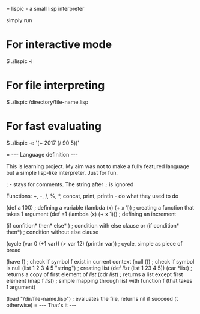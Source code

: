 = lispic - a small lisp interpreter

simply run
# For interactive mode
$ ./lispic -i

# For file interpreting
$ ./lispic /directory/file-name.lisp

# For fast evaluating
$ ./lispic -e '(+ 2017 (/ 90 5))'

= --- Language definition ---

This is learning project. My aim was not to make a fully featured language but a simple lisp-like interpreter. Just for fun.

; - stays for comments. The string after `;` is ignored

Functions: +, -, /, %, *, concat, print, println - do what they used to do

(def a 100) ; defining a variable
(lambda (x) (+ x 1)) ; creating a function that takes 1 argument
(def +1 (lambda (x) (+ x 1))) ; defining an increment

(if confition*
    then*
    else*	) ; condition with else clause
or
(if condition*
    then*) ; condition without else clause

(cycle (var 0 (+1 var))
       (> var 12)
       (println var)) ; cycle, simple as piece of bread

(have f) ; check if symbol f exist in current context
(null ()) ; check if symbol is null
(list 1 2 3 4 5 "string") ; creating list
(def *list* (list 1 23 4 5))
(car *list) ; returns a copy of first element of *list*
(cdr *list*) ; returns a list except first element
(map f *list*) ; simple mapping through list with function f (that takes 1 argument)

(load "/dir/file-name.lisp") ; evaluates the file, returns nil if succeed (t otherwise)
= --- That's it ---
